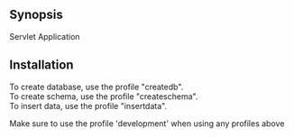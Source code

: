 ## Synopsis

Servlet Application

## Installation

To create database, use the profile "createdb".  
To create schema, use the profile "createschema".  
To insert data, use the profile "insertdata".  
  
Make sure to use the profile 'development' when using any profiles above
